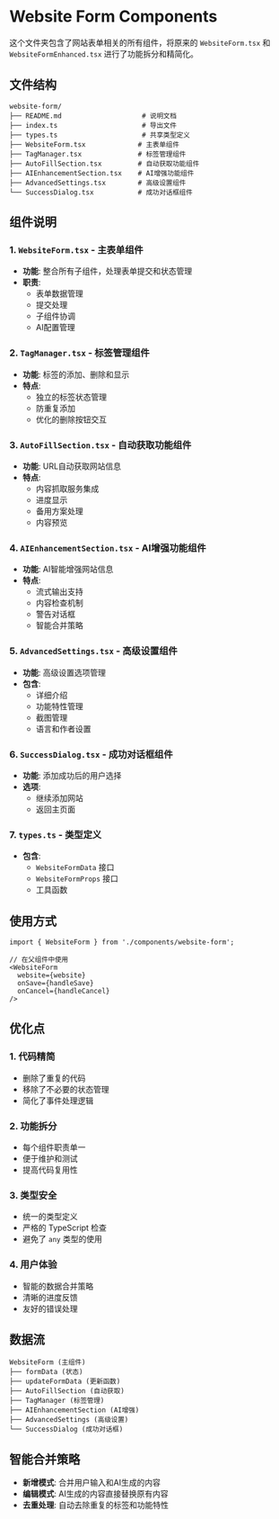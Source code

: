 # Website Form Components

这个文件夹包含了网站表单相关的所有组件，将原来的 `WebsiteForm.tsx` 和 `WebsiteFormEnhanced.tsx` 进行了功能拆分和精简化。

## 文件结构

```
website-form/
├── README.md                    # 说明文档
├── index.ts                     # 导出文件
├── types.ts                     # 共享类型定义
├── WebsiteForm.tsx             # 主表单组件
├── TagManager.tsx              # 标签管理组件
├── AutoFillSection.tsx         # 自动获取功能组件
├── AIEnhancementSection.tsx    # AI增强功能组件
├── AdvancedSettings.tsx        # 高级设置组件
└── SuccessDialog.tsx           # 成功对话框组件
```

## 组件说明

### 1. `WebsiteForm.tsx` - 主表单组件
- **功能**: 整合所有子组件，处理表单提交和状态管理
- **职责**: 
  - 表单数据管理
  - 提交处理
  - 子组件协调
  - AI配置管理

### 2. `TagManager.tsx` - 标签管理组件
- **功能**: 标签的添加、删除和显示
- **特点**: 
  - 独立的标签状态管理
  - 防重复添加
  - 优化的删除按钮交互

### 3. `AutoFillSection.tsx` - 自动获取功能组件
- **功能**: URL自动获取网站信息
- **特点**: 
  - 内容抓取服务集成
  - 进度显示
  - 备用方案处理
  - 内容预览

### 4. `AIEnhancementSection.tsx` - AI增强功能组件
- **功能**: AI智能增强网站信息
- **特点**: 
  - 流式输出支持
  - 内容检查机制
  - 警告对话框
  - 智能合并策略

### 5. `AdvancedSettings.tsx` - 高级设置组件
- **功能**: 高级设置选项管理
- **包含**: 
  - 详细介绍
  - 功能特性管理
  - 截图管理
  - 语言和作者设置

### 6. `SuccessDialog.tsx` - 成功对话框组件
- **功能**: 添加成功后的用户选择
- **选项**: 
  - 继续添加网站
  - 返回主页面

### 7. `types.ts` - 类型定义
- **包含**: 
  - `WebsiteFormData` 接口
  - `WebsiteFormProps` 接口
  - 工具函数

## 使用方式

```tsx
import { WebsiteForm } from './components/website-form';

// 在父组件中使用
<WebsiteForm
  website={website}
  onSave={handleSave}
  onCancel={handleCancel}
/>
```

## 优化点

### 1. 代码精简
- 删除了重复的代码
- 移除了不必要的状态管理
- 简化了事件处理逻辑

### 2. 功能拆分
- 每个组件职责单一
- 便于维护和测试
- 提高代码复用性

### 3. 类型安全
- 统一的类型定义
- 严格的 TypeScript 检查
- 避免了 `any` 类型的使用

### 4. 用户体验
- 智能的数据合并策略
- 清晰的进度反馈
- 友好的错误处理

## 数据流

```
WebsiteForm (主组件)
├── formData (状态)
├── updateFormData (更新函数)
├── AutoFillSection (自动获取)
├── TagManager (标签管理)
├── AIEnhancementSection (AI增强)
├── AdvancedSettings (高级设置)
└── SuccessDialog (成功对话框)
```

## 智能合并策略

- **新增模式**: 合并用户输入和AI生成的内容
- **编辑模式**: AI生成的内容直接替换原有内容
- **去重处理**: 自动去除重复的标签和功能特性
